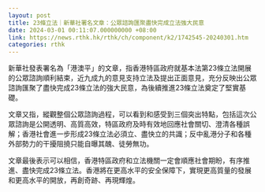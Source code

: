 ```yaml
---
layout: post
title: 23條立法｜新華社署名文章：公眾諮詢匯聚盡快完成立法強大民意
date: 2024-03-01 00:11:07.000000000 +08:00
link: https://news.rthk.hk/rthk/ch/component/k2/1742545-20240301.htm
categories: rthk
---
```


新華社發表署名為「港澳平」的文章，指香港特區政府就基本法第23條立法開展的公眾諮詢順利結束，近九成九的意見支持立法及提出正面意見，充分反映出公眾諮詢匯聚了盡快完成23條立法的強大民意，為後續推進23條立法奠定了堅實基礎。

文章又指，縱觀整個公眾諮詢過程，可以看到和感受到三個突出特點，包括這次公眾諮詢是公開透明、高質高效，特區政府及時有效地回應社會關切、澄清各種誤解；香港社會進一步形成23條立法必須立、盡快立的共識；反中亂港分子和各種外部勢力的干擾阻撓只能自曝其醜、徒勞無功。

文章最後表示可以相信，香港特區政府和立法機關一定會順應社會期盼，有序推進、盡快完成23條立法。香港將在更高水平的安全保障下，實現更高質量的發展和更高水平的開放，再創奇跡、再現輝煌。
